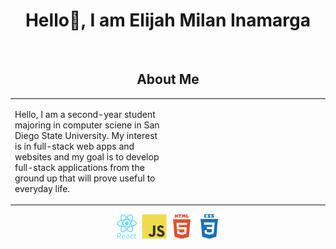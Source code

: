 <div>
  <h1 align="center">
    Hello👋, I am Elijah Milan Inamarga
  </h1>
  <br>
  <h2 align="center">About Me </h2>
  <table align="center" width="100%">
    <tr>
      <td align="left">
        <p>
          Hello, I am a second-year student majoring in computer sciene in San Diego State University. My interest is in full-stack web apps and websites and my goal is to develop full-stack applications from the ground up that will prove useful to everyday life.
        </p>
      </td>
      <td align="center" width="50%">
      </td>
    </tr>
  </table>
  <div display="inline" align="center">
    <img src="https://github.com/devicons/devicon/blob/master/icons/react/react-original-wordmark.svg" alt="react" width="40" height="40"/>
    <img src="https://github.com/devicons/devicon/blob/master/icons/javascript/javascript-original.svg" alt="javascript" width="40" height="40"/>
    <img src="https://github.com/devicons/devicon/blob/master/icons/html5/html5-plain-wordmark.svg" alt="html5" width="40" height="40"/> 
    <img src="https://github.com/devicons/devicon/blob/master/icons/css3/css3-plain-wordmark.svg" alt="css" width="40" height="40"/>
  </div>
</div>



